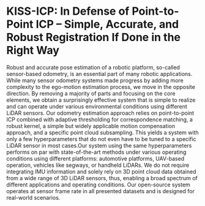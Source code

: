 # KISS-ICP: In Defense of Point-to-Point ICP – Simple, Accurate, and Robust Registration If Done in the Right Way

Robust and accurate pose estimation of a robotic platform, so-called sensor-based odometry, is an essential part of many robotic applications. While many sensor odometry systems made progress by adding more complexity to the ego-motion estimation process, we move in the opposite direction. By removing a majority of parts and focusing on the core elements, we obtain a surprisingly effective system that is simple to realize and can operate under various environmental conditions using different LiDAR sensors. Our odometry estimation approach relies on point-to-point ICP combined with adaptive thresholding for correspondence matching, a robust kernel, a simple but widely applicable motion compensation approach, and a specific point cloud subsampling. This yields a system with only a few hyperparameters that do not even have to be tuned to a specific LiDAR sensor in most cases.Our system using the same hyperparameters performs on par with state-of-the-art methods under various operating conditions using different platforms: automotive platforms, UAV-based
operation, vehicles like segways, or handheld LiDARs. We
do not require integrating IMU information and solely rely
on 3D point cloud data obtained from a wide range of 3D
LiDAR sensors, thus, enabling a broad spectrum of different
applications and operating conditions. Our open-source system
operates at sensor frame rate in all presented datasets and is
designed for real-world scenarios.
